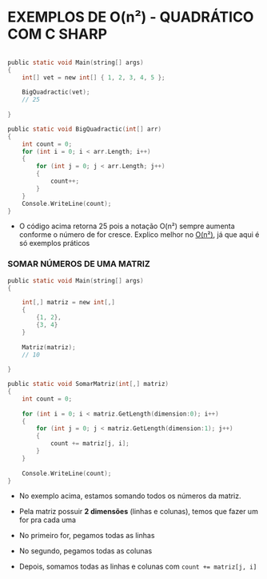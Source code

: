 # **EXEMPLOS DE O(n²) - QUADRÁTICO COM C SHARP**

```c sharp

public static void Main(string[] args)
{
	int[] vet = new int[] { 1, 2, 3, 4, 5 };
	
	BigQuadractic(vet);
	// 25
	
}

public static void BigQuadractic(int[] arr)
{
	int count = 0;
	for (int i = 0; i < arr.Length; i++)
	{
		for (int j = 0; j < arr.Length; j++)
		{
			count++;
		}
	}
	Console.WriteLine(count);
}
```

- O código acima retorna 25 pois a notação O(n²) sempre aumenta conforme o número de for cresce. Explico melhor no [O(n²)](Programming%20Concepts/Big%20O%20Notation/Theory/O(n²).md), já que aqui é só exemplos práticos



### **SOMAR NÚMEROS DE UMA MATRIZ**

```c sharp
public static void Main(string[] args)
{

	int[,] matriz = new int[,]
	{
		{1, 2},
		{3, 4}
	}
	
	Matriz(matriz);
	// 10
	
}

public static void SomarMatriz(int[,] matriz)
{
	int count = 0;
	
	for (int i = 0; i < matriz.GetLength(dimension:0); i++)
	{
		for (int j = 0; j < matriz.GetLength(dimension:1); j++)
		{
			count += matriz[j, i];
		}
	}
	
	Console.WriteLine(count);
}
```

- No exemplo acima, estamos somando todos os números da matriz.

- Pela matriz possuir **2 dimensões** (linhas e colunas), temos que fazer um for pra cada uma

- No primeiro for, pegamos todas as linhas

- No segundo, pegamos todas as colunas

- Depois, somamos todas as linhas e colunas com `count += matriz[j, i]`
